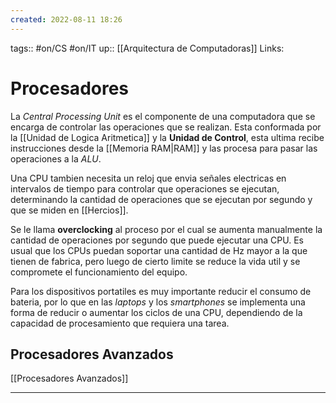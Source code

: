 ```yaml
---
created: 2022-08-11 18:26
---
```

tags:: #on/CS #on/IT 
up:: [[Arquitectura de Computadoras]]
Links: 
# Procesadores
La *Central Processing Unit* es el componente de una computadora que se encarga de controlar las operaciones que se realizan. Esta conformada por la [[Unidad de Logica Aritmetica]] y la **Unidad de Control**, esta ultima recibe instrucciones desde la [[Memoria RAM|RAM]] y las procesa para pasar las operaciones a la *ALU*.

Una CPU tambien necesita un reloj que envia señales electricas en intervalos de tiempo para controlar que operaciones se ejecutan, determinando la cantidad de operaciones que se ejecutan por segundo y que se miden en [[Hercios]].

Se le llama **overclocking** al proceso por el cual se aumenta manualmente la cantidad de operaciones por segundo que puede ejecutar una CPU. Es usual que los CPUs puedan soportar una cantidad de Hz mayor a la que tienen de fabrica, pero luego de cierto limite se reduce la vida util y se compromete el funcionamiento del equipo.

Para los dispositivos portatiles es muy importante reducir el consumo de bateria, por lo que en las *laptops* y los *smartphones* se implementa una forma de reducir o aumentar los ciclos de una CPU, dependiendo de la capacidad de procesamiento que requiera una tarea. 

## Procesadores Avanzados
[[Procesadores Avanzados]]
___

